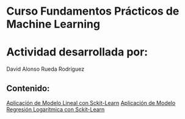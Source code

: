 # Curso Fundamentos Prácticos de Machine Learning
# Actividad desarrollada por:

David Alonso Rueda Rodríguez

## Contenido:

[Aplicación de Modelo Lineal con Sckit-Learn](/nb/01_ModeloSpervisado_RegresionLineal.ipynb)
[Aplicación de Modelo Regresión Logarítmica con Sckit-Learn](/nb/02_ModeloSpervisado_RegresionLogistica.ipynb)

